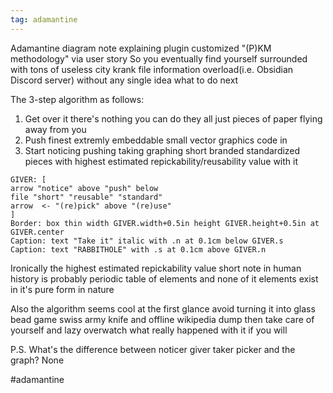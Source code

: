 ```yaml
---
tag: adamantine
---
```

Adamantine diagram note explaining plugin customized "(P)KM methodology" via user story
So you eventually find yourself surrounded with tons of useless city krank file information
overload(i.e. Obsidian Discord server) without any single idea what to do next 

The 3-step algorithm as follows:
1. Get over it there's nothing you can do they all just pieces of paper flying away from you
2. Push finest extremly embeddable small vector graphics code in
3. Start noticing pushing taking graphing short branded standardized pieces with highest estimated repickability/reusability value with it

```pikchr
GIVER: [
arrow "notice" above "push" below
file "short" "reusable" "standard"
arrow  <- "(re)pick" above "(re)use"
]
Border: box thin width GIVER.width+0.5in height GIVER.height+0.5in at GIVER.center
Caption: text "Take it" italic with .n at 0.1cm below GIVER.s 
Caption: text "RABBITHOLE" with .s at 0.1cm above GIVER.n 
```

Ironically the highest estimated repickability value short note in human history is probably
periodic table of elements and none of it elements exist in it's pure form in nature

Also the algorithm seems cool at the first glance avoid turning it into glass bead game 
swiss army knife and offline wikipedia dump then take care of yourself 
and lazy overwatch what really happened with it if you will

P.S. What's the difference between noticer giver taker picker and the graph? None 

#adamantine
